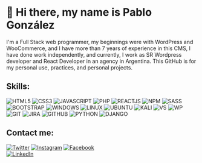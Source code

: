 # 👋 Hi there, my name is Pablo González
I'm a Full Stack web programmer, my beginnings were with WordPress and WooCommerce, and I have more than 7 years of experience in this CMS, I have done work independently, and currently, I work as SR Wordpress developer and React Developer in an agency in Argentina.
This GitHub is for my personal use, practices, and personal projects.

## Skills:
![HTML5](https://img.shields.io/badge/HTML5-E34F26?style=for-the-badge&logo=html5&logoColor=white)
![CSS3](https://img.shields.io/badge/CSS3-1572B6?style=for-the-badge&logo=css3&logoColor=white)
![JAVASCRIPT](https://img.shields.io/badge/JavaScript-F7DF1E?style=for-the-badge&logo=javascript&logoColor=black)
![PHP](	https://img.shields.io/badge/PHP-777BB4?style=for-the-badge&logo=php&logoColor=white)
![REACTJS](https://img.shields.io/badge/React-20232A?style=for-the-badge&logo=react&logoColor=61DAFB)
![NPM](https://img.shields.io/badge/npm-CB3837?style=for-the-badge&logo=npm&logoColor=white)
![SASS](https://img.shields.io/badge/Sass-CC6699?style=for-the-badge&logo=sass&logoColor=white)
![BOOTSTRAP](https://img.shields.io/badge/Bootstrap-563D7C?style=for-the-badge&logo=bootstrap&logoColor=white)
![WINDOWS](https://img.shields.io/badge/Windows-0078D6?style=for-the-badge&logo=windows&logoColor=white)
![LINUX](https://img.shields.io/badge/Linux-FCC624?style=for-the-badge&logo=linux&logoColor=black)
![UBUNTU](https://img.shields.io/badge/Ubuntu-E95420?style=for-the-badge&logo=ubuntu&logoColor=white)
![KALI](https://img.shields.io/badge/Kali_Linux-557C94?style=for-the-badge&logo=kali-linux&logoColor=white)
![VS](https://img.shields.io/badge/Visual_Studio_Code-0078D4?style=for-the-badge&logo=visual%20studio%20code&logoColor=white)
![WP](https://img.shields.io/badge/Wordpress-21759B?style=for-the-badge&logo=wordpress&logoColor=white)
![GIT](	https://img.shields.io/badge/Git-F05032?style=for-the-badge&logo=git&logoColor=white)
![JIRA](https://img.shields.io/badge/Jira-0052CC?style=for-the-badge&logo=Jira&logoColor=white)
![GITHUB](https://img.shields.io/badge/GitHub-100000?style=for-the-badge&logo=github&logoColor=white)
![PYTHON](https://img.shields.io/badge/Python-0078D4?style=for-the-badge&logo=Python&logoColor=yellow)
![DJANGO](https://img.shields.io/badge/Django-100000?style=for-the-badge&logo=Django&logoColor=success)


## Contact me:


[![Twitter](https://img.shields.io/badge/Twitter-@capitangocho-1DA1F2?style=for-the-badge&logo=twitter&logoColor=white&labelColor=101010)](https://twitter.com/capitangocho)
[![Instagram](https://img.shields.io/badge/Instagram-@capitangocho-E4405F?style=for-the-badge&logo=instagram&logoColor=white&labelColor=101010)](https://instagram.com/capitangocho)
[![Facebook](https://img.shields.io/badge/Facebook-@pabloG-1877F2?style=for-the-badge&logo=facebook&logoColor=white&labelColor=101010)](https://www.facebook.com/pablo.alejandro.9083/)
</br>
[![LinkedIn](https://img.shields.io/badge/LinkedIn-Pablo_Gonzalez-0077B5?style=for-the-badge&logo=linkedin&logoColor=white&labelColor=101010)](https://www.linkedin.com/in/pablogonzalez315/)

<!--
**PabloGonzalez315/PabloGonzalez315** is a ✨ _special_ ✨ repository because its `README.md` (this file) appears on your GitHub profile.

Here are some ideas to get you started:

- 🔭 I’m currently working on ...
- 🌱 I’m currently learning ...
- 👯 I’m looking to collaborate on ...
- 🤔 I’m looking for help with ...
- 💬 Ask me about ...
- 📫 How to reach me: ...
- 😄 Pronouns: ...
- ⚡ Fun fact: ...
-->
